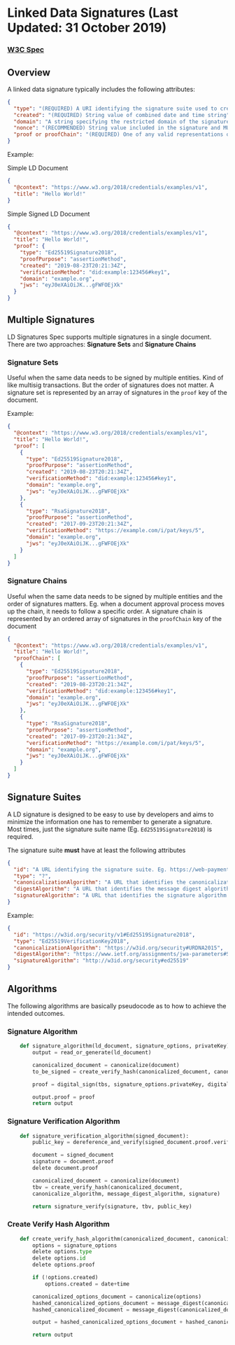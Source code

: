 # Linked Data Signatures (Last Updated: 31 October 2019)

### [W3C Spec](https://w3c-dvcg.github.io/ld-signatures/)

## Overview

A linked data signature typically includes the following attributes:

```json
{
  "type": "(REQUIRED) A URI identifying the signature suite used to create the signature. Eg. Ed25519Signature2018",
  "created": "(REQUIRED) String value of combined date and time string",
  "domain": "A string specifying the restricted domain of the signature",
  "nonce": "(RECOMMENDED) String value included in the signature and MUST be only used once for a particular domain and window of time",
  "proof or proofChain": "(REQUIRED) One of any valid representations of signature value. Eg. JWS"
}
```

Example:

Simple LD Document

```json
{
  "@context": "https://www.w3.org/2018/credentials/examples/v1",
  "title": "Hello World!"
}
```

Simple Signed LD Document

```json
{
  "@context": "https://www.w3.org/2018/credentials/examples/v1",
  "title": "Hello World!",
  "proof": {
    "type": "Ed25519Signature2018",
    "proofPurpose": "assertionMethod",
    "created": "2019-08-23T20:21:34Z",
    "verificationMethod": "did:example:123456#key1",
    "domain": "example.org",
    "jws": "eyJ0eXAiOiJK...gFWFOEjXk"
  }
}
```

## Multiple Signatures

LD Signatures Spec supports multiple signatures in a single document. There are two approaches: **Signature Sets** and **Signature Chains**

### Signature Sets

Useful when the same data needs to be signed by multiple entities. Kind of like multisig transactions. But the order of signatures does not matter. A signature set is represented by an array of signatures in the `proof` key of the document.

Example:

```json
{
  "@context": "https://www.w3.org/2018/credentials/examples/v1",
  "title": "Hello World!",
  "proof": [
    {
      "type": "Ed25519Signature2018",
      "proofPurpose": "assertionMethod",
      "created": "2019-08-23T20:21:34Z",
      "verificationMethod": "did:example:123456#key1",
      "domain": "example.org",
      "jws": "eyJ0eXAiOiJK...gFWFOEjXk"
    },
    {
      "type": "RsaSignature2018",
      "proofPurpose": "assertionMethod",
      "created": "2017-09-23T20:21:34Z",
      "verificationMethod": "https://example.com/i/pat/keys/5",
      "domain": "example.org",
      "jws": "eyJ0eXAiOiJK...gFWFOEjXk"
    }
  ]
}
```

### Signature Chains

Useful when the same data needs to be signed by multiple entities and the order of signatures matters. Eg. when a document approval process moves up the chain, it needs to follow a specific order. A signature chain is represented by an ordered array of signatures in the `proofChain` key of the document

```json
{
  "@context": "https://www.w3.org/2018/credentials/examples/v1",
  "title": "Hello World!",
  "proofChain": [
    {
      "type": "Ed25519Signature2018",
      "proofPurpose": "assertionMethod",
      "created": "2019-08-23T20:21:34Z",
      "verificationMethod": "did:example:123456#key1",
      "domain": "example.org",
      "jws": "eyJ0eXAiOiJK...gFWFOEjXk"
    },
    {
      "type": "RsaSignature2018",
      "proofPurpose": "assertionMethod",
      "created": "2017-09-23T20:21:34Z",
      "verificationMethod": "https://example.com/i/pat/keys/5",
      "domain": "example.org",
      "jws": "eyJ0eXAiOiJK...gFWFOEjXk"
    }
  ]
}
```

## Signature Suites

A LD signature is designed to be easy to use by developers and aims to minimize the information one has to remember to generate a signature. Most times, just the signature suite name (Eg. `Ed25519Signature2018`) is required.

The signature suite **must** have at least the following attributes

```json
{
  "id": "A URL identifying the signature suite. Eg. https://web-payments.org/contexts/security-v1.jsonld#Ed25519Signature2018",
  "type": "?",
  "canonicalizationAlgorithm": "A URL that identifies the canonicalization algorithm to be used on the document. A canonicalization algorithm is something that ensures data is represented in a deterministic way, in structures where different representations are possible. Eg. in JSON",
  "digestAlgorithm": "A URL that identifies the message digest algorithm to use on the canonicalized document. A message digest algorithm is essentially a hashing function. Eg. https://www.ietf.org/assignments/jwa-parameters#SHA256",
  "signatureAlgorithm": "A URL that identifies the signature algorithm to use on the data to be signed. Eg. http://w3id.org/security#ed25519"
}
```

Example:

```json
{
  "id": "https://w3id.org/security/v1#Ed25519Signature2018",
  "type": "Ed25519VerificationKey2018",
  "canonicalizationAlgorithm": "https://w3id.org/security#URDNA2015",
  "digestAlgorithm": "https://www.ietf.org/assignments/jwa-parameters#SHA256",
  "signatureAlgorithm": "http://w3id.org/security#ed25519"
}
```

## Algorithms

The following algorithms are basically pseudocode as to how to achieve the intended outcomes.

### Signature Algorithm

```python
    def signature_algorithm(ld_document, signature_options, privateKey):
        output = read_or_generate(ld_document)

        canonicalized_document = canonicalize(document)
        to_be_signed = create_verify_hash(canonicalized_document, canonicalize_algorithm, message_digest_algorithm, signature_options)

        proof = digital_sign(tbs, signature_options.privateKey, digital_signature_algorithm)

        output.proof = proof
        return output
```

### Signature Verification Algorithm

```python
    def signature_verification_algorithm(signed_document):
        public_key = dereference_and_verify(signed_document.proof.verificationMethod)

        document = signed_document
        signature = document.proof
        delete document.proof

        canonicalized_document = canonicalize(document)
        tbv = create_verify_hash(canonicalized_document,
        canonicalize_algorithm, message_digest_algorithm, signature)

        return signature_verify(signature, tbv, public_key)
```

### Create Verify Hash Algorithm

```python
    def create_verify_hash_algorithm(canonicalized_document, canonicalization_algorithm, message_digest_algorithm, signature_options):
        options = signature_options
        delete options.type
        delete options.id
        delete options.proof

        if (!options.created)
            options.created = date+time

        canonicalized_options_document = canonicalize(options)
        hashed_canonicalized_options_document = message_digest(canonicalized_options_document)
        hashed_canonicalized_document = message_digest(canonicalized_document)

        output = hashed_canonicalized_options_document + hashed_canonicalized_document

        return output
```
